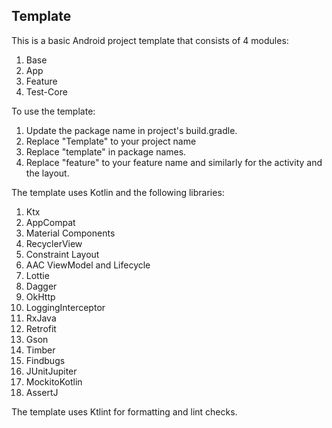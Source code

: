 ## Template

This is a basic Android project template that consists of 4 modules:
1. Base
2. App
3. Feature
4. Test-Core

To use the template:
1. Update the package name in project's build.gradle.
2. Replace "Template" to your project name  
3. Replace "template" in package names.
4. Replace "feature" to your feature name and similarly for the activity and the layout.


The template uses Kotlin and the following libraries:

1. Ktx
2. AppCompat
3. Material Components
4. RecyclerView
5. Constraint Layout
6. AAC ViewModel and Lifecycle
7. Lottie
8. Dagger
9. OkHttp
10. LoggingInterceptor
11. RxJava
12. Retrofit
13. Gson
14. Timber
15. Findbugs
16. JUnitJupiter
15. MockitoKotlin
16. AssertJ

The template uses Ktlint for formatting and lint checks.

